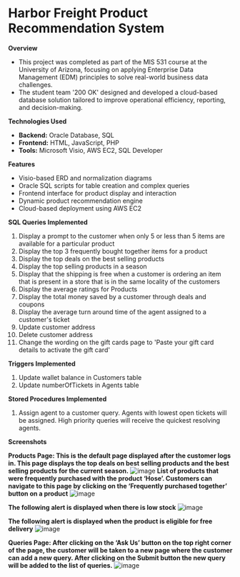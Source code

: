 # Harbor Freight Product Recommendation System

**Overview**
- This project was completed as part of the MIS 531 course at the University of Arizona, focusing on applying Enterprise Data Management (EDM) principles to solve real-world business data challenges. 
- The student team '200 OK' designed and developed a cloud-based database solution tailored to improve operational efficiency, reporting, and decision-making.

**Technologies Used**
- **Backend:** Oracle Database, SQL
- **Frontend:** HTML, JavaScript, PHP
- **Tools:** Microsoft Visio, AWS EC2, SQL Developer

**Features**
- Visio-based ERD and normalization diagrams
- Oracle SQL scripts for table creation and complex queries
- Frontend interface for product display and interaction
- Dynamic product recommendation engine
- Cloud-based deployment using AWS EC2

**SQL Queries Implemented**

1. Display a prompt to the customer when only 5 or less than 5 items are available for a particular product
2. Display the top 3 frequently bought together items for a product
3. Display the top deals on the best selling products
4. Display the top selling products in a season
5. Display that the shipping is free when a customer is ordering an item that is present in a store that is in the same locality of the customers
6. Display the average ratings for Products
7. Display the total money saved by a customer through deals and coupons
8. Display the average turn around time of the agent assigned to a customer's ticket
9. Update customer address
10. Delete customer address
11. Change the wording on the gift cards page to 'Paste your gift card details to activate the gift card'

**Triggers Implemented**

1. Update wallet balance in Customers table
2. Update numberOfTickets in Agents table

**Stored Procedures Implemented**

1. Assign agent to a customer query. Agents with lowest open tickets will be assigned. High priority queries will receive the quickest resolving agents.

**Screenshots**

**Products Page: This is the default page displayed after the customer logs in. This page displays the top deals on best selling products and the best selling products for the current season.**
![image](https://github.com/user-attachments/assets/19e2921b-8efd-427d-8b21-4317c17c7790)
**List of products that were frequently purchased with the product ‘Hose’. Customers can navigate to this page by clicking on the ‘Frequently purchased together’ button on a product**
![image](https://github.com/user-attachments/assets/1d225d05-129d-48df-8881-bdc6b897ef75)

**The following alert is displayed when there is low stock**
![image](https://github.com/user-attachments/assets/bb9c4e38-ed8a-405d-b8dc-37590b2d5f94)

**The following alert is displayed when the product is eligible for free delivery**
![image](https://github.com/user-attachments/assets/0d5fb51b-da60-48b4-8c51-6d4018d00b4c)

**Queries Page: After clicking on the ‘Ask Us’ button on the top right corner of the page, the customer will be taken to a new page where the customer can add a new query.
After clicking on the Submit button the new query will be added to the list of queries.**
![image](https://github.com/user-attachments/assets/122e6e57-4530-4f71-83dc-1abb90b0e027)
